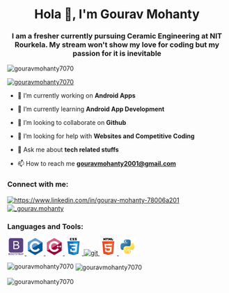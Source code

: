 <h1 align="center">Hola 👋, I'm Gourav Mohanty</h1>
<h3 align="center">I am a fresher currently pursuing Ceramic Engineering at NIT Rourkela. My stream won't show my love for coding but my passion for it is inevitable</h3>

<p align="left"> <img src="https://komarev.com/ghpvc/?username=gouravmohanty7070&label=Profile%20views&color=0e75b6&style=flat" alt="gouravmohanty7070" /> </p>

<p align="left"> <a href="https://github.com/ryo-ma/github-profile-trophy"><img src="https://github-profile-trophy.vercel.app/?username=gouravmohanty7070" alt="gouravmohanty7070" /></a> </p>

- 🔭 I’m currently working on **Android Apps**

- 🌱 I’m currently learning **Android App Development**

- 👯 I’m looking to collaborate on **Github**

- 🤝 I’m looking for help with **Websites and Competitive Coding**

- 💬 Ask me about **tech related stuffs**

- 📫 How to reach me **gouravmohanty2001@gmail.com**

<h3 align="left">Connect with me:</h3>
<p align="left">
<a href="https://linkedin.com/in/https://www.linkedin.com/in/gourav-mohanty-78006a201" target="blank"><img align="center" src="https://cdn.jsdelivr.net/npm/simple-icons@3.0.1/icons/linkedin.svg" alt="https://www.linkedin.com/in/gourav-mohanty-78006a201" height="30" width="40" /></a>
<a href="https://instagram.com/_gourav.mohanty" target="blank"><img align="center" src="https://cdn.jsdelivr.net/npm/simple-icons@3.0.1/icons/instagram.svg" alt="_gourav.mohanty" height="30" width="40" /></a>
</p>

<h3 align="left">Languages and Tools:</h3>
<p align="left"> <a href="https://getbootstrap.com" target="_blank"> <img src="https://raw.githubusercontent.com/devicons/devicon/master/icons/bootstrap/bootstrap-plain-wordmark.svg" alt="bootstrap" width="40" height="40"/> </a> <a href="https://www.cprogramming.com/" target="_blank"> <img src="https://raw.githubusercontent.com/devicons/devicon/master/icons/c/c-original.svg" alt="c" width="40" height="40"/> </a> <a href="https://www.w3schools.com/cpp/" target="_blank"> <img src="https://raw.githubusercontent.com/devicons/devicon/master/icons/cplusplus/cplusplus-original.svg" alt="cplusplus" width="40" height="40"/> </a> <a href="https://www.w3schools.com/css/" target="_blank"> <img src="https://raw.githubusercontent.com/devicons/devicon/master/icons/css3/css3-original-wordmark.svg" alt="css3" width="40" height="40"/> </a> <a href="https://git-scm.com/" target="_blank"> <img src="https://www.vectorlogo.zone/logos/git-scm/git-scm-icon.svg" alt="git" width="40" height="40"/> </a> <a href="https://www.w3.org/html/" target="_blank"> <img src="https://raw.githubusercontent.com/devicons/devicon/master/icons/html5/html5-original-wordmark.svg" alt="html5" width="40" height="40"/> </a> <a href="https://www.python.org" target="_blank"> <img src="https://raw.githubusercontent.com/devicons/devicon/master/icons/python/python-original.svg" alt="python" width="40" height="40"/> </a> </p>

<p><img align="left" src="https://github-readme-stats.vercel.app/api/top-langs?username=gouravmohanty7070&show_icons=true&locale=en&layout=compact" alt="gouravmohanty7070" /></p>

<p>&nbsp;<img align="center" src="https://github-readme-stats.vercel.app/api?username=gouravmohanty7070&show_icons=true&locale=en" alt="gouravmohanty7070" /></p>

<p><img align="center" src="https://github-readme-streak-stats.herokuapp.com/?user=gouravmohanty7070&" alt="gouravmohanty7070" /></p>
